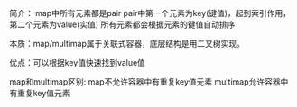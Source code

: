 简介：
    map中所有元素都是pair
    pair中第一个元素为key(键值)，起到索引作用，第二个元素为value(实值)
    所有元素都会根据元素的键值自动排序

本质：map/multimap属于关联式容器，底层结构是用二叉树实现。

优点：可以根据key值快速找到value值

map和multimap区别:
    map不允许容器中有重复key值元素
    multimap允许容器中有重复key值元素